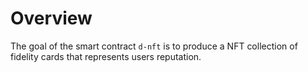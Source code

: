 # Overview

The goal of the smart contract `d-nft` is to produce a NFT collection of fidelity cards that represents
users reputation.

